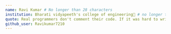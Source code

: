 ```yaml
---
name: Ravi Kumar # No longer than 28 characters
institution: Bharati vidyapeeth's college of engineering🚩 # no longer than 58 characters
quote: Real programmers don't comment their code. If it was hard to write, it should be hard to understand. # no longer than 100 characters, avoid using quotes(") to guarantee the format remains the same.
github_user: Ravikumar7210
---
```

